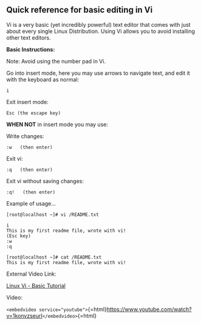## Quick reference for basic editing in Vi 

Vi is a very basic (yet incredibly powerful) text editor that comes with
just about every single Linux Distribution. Using Vi allows you to avoid
installing other text editors.

**Basic Instructions:**

Note: Avoid using the number pad in Vi.

Go into insert mode, here you may use arrows to navigate text, and edit
it with the keyboard as normal:

    i

Exit insert mode:

    Esc (the escape key)

**WHEN NOT** in insert mode you may use:

Write changes:

    :w   (then enter)

Exit vi:

    :q   (then enter)

Exit vi without saving changes:

    :q!   (then enter)

Example of usage\...

    [root@localhost ~]# vi /README.txt

    i
    This is my first readme file, wrote with vi!
    (Esc key)
    :w
    :q

    [root@localhost ~]# cat /README.txt
    This is my first readme file, wrote with vi!

External Video Link:

[Linux Vi - Basic Tutorial](https://www.youtube.com/watch?v=1konvzseurI)

Video:

`<embedvideo service="youtube">`{=html}<https://www.youtube.com/watch?v=1konvzseurI>`</embedvideo>`{=html}
